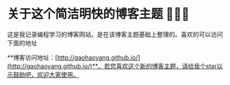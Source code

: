 # 关于这个简洁明快的博客主题 🤘🤘🤘

这是我记录编程学习的博客网站。是在该博客主题基础上整理的。喜欢的可以访问下面的地址

**博客访问地址：[http://gaohaoyang.github.io/](http://gaohaoyang.github.io/)**。若您喜欢这个新的博客主题，请给我个star以示鼓励吧，欢迎大家使用。

